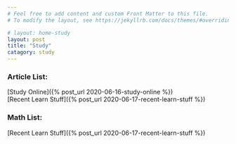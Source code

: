 ```yaml
---
# Feel free to add content and custom Front Matter to this file.
# To modify the layout, see https://jekyllrb.com/docs/themes/#overriding-theme-defaults

# layout: home-study
layout: post
title: "Study"
catagory: study
---
```


### Article List:
[Study Online]({% post_url 2020-06-16-study-online %}) <br/>
[Recent Learn Stuff]({% post_url 2020-06-17-recent-learn-stuff %}) <br/>

### Math List:

[Recent Learn Stuff]({% post_url 2020-06-17-recent-learn-stuff %}) <br/>